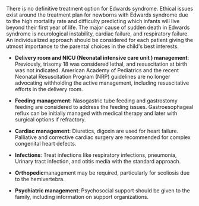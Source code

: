 There is no definitive treatment option for Edwards syndrome. Ethical issues exist around the treatment plan for newborns with Edwards syndrome due to the high mortality rate and difficulty predicting which infants will live beyond their first year of life. The major cause of sudden death in Edwards syndrome is neurological instability, cardiac failure, and respiratory failure. An individualized approach should be considered for each patient giving the utmost importance to the parental choices in the child's best interests.

- **Delivery room and NICU (Neonatal intensive care unit ) management**: Previously, trisomy 18 was considered lethal, and resuscitation at birth was not indicated. American Academy of Pediatrics and the recent Neonatal Resuscitation Program (NRP) guidelines are no longer advocating withholding the active management, including resuscitative efforts in the delivery room.

- **Feeding management**: Nasogastric tube feeding and gastrostomy feeding are considered to address the feeding issues. Gastroesophageal reflux can be initially managed with medical therapy and later with surgical options if refractory.

- **Cardiac management**: Diuretics, digoxin are used for heart failure. Palliative and corrective cardiac surgery are recommended for complex congenital heart defects.

- **Infections**: Treat infections like respiratory infections, pneumonia, Urinary tract infection, and otitis media with the standard approach.

- **Orthopedic**management may be required, particularly for scoliosis due to the hemivertebra.

- **Psychiatric management**: Psychosocial support should be given to the family, including information on support organizations.